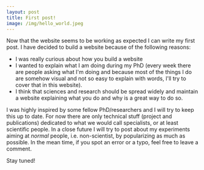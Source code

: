 ```yaml
---
layout: post
title: First post!
image: /img/hello_world.jpeg
---
```


Now that the website seems to be working as expected I can write my first post. I have decided to build a website because of the following reasons:
- I was really curious about how you build a website
- I wanted to explain what I am doing during my PhD (every week there are people asking what I'm doing and because most of the things I do are somehow visual and not so easy to explain with words, I'll try to cover that in this website).
- I think that sciences and research should be spread widely and maintain a website explaining what you do and why is a great way to do so.

I was highly inspired by some fellow PhD/researchers and I will try to keep this up to date. For now there are only technical stuff (project and publications) dedicated to what we would call specialists, or at least scientific people. In a close future I will try to post about my experiments aiming at *normal* people, i.e. non-scientist, by popularizing as much as possible. In the mean time, if you spot an error or a typo, feel free to leave a comment.

Stay tuned!
